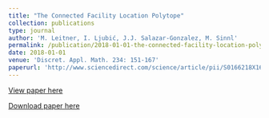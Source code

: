 ```yaml
---
title: "The Connected Facility Location Polytope"
collection: publications
type: journal
author: 'M. Leitner, I. Ljubić, J.J. Salazar-Gonzalez, M. Sinnl'
permalink: /publication/2018-01-01-the-connected-facility-location-polytope
date: 2018-01-01
venue: 'Discret. Appl. Math. 234: 151-167'
paperurl: 'http://www.sciencedirect.com/science/article/pii/S0166218X16303754'
---
```

[View paper here](http://www.sciencedirect.com/science/article/pii/S0166218X16303754)

[Download paper here]({{site.url}}/docs/publications/CFLP-theory.pdf)
